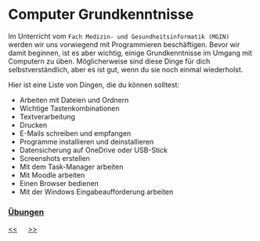 # Computer Grundkenntnisse

Im Unterricht vom `Fach Medizin- und Gesundheitsinformatik (MGIN)`
werden wir uns vorwiegend mit Programmieren beschäftigen.
Bevor wir damit beginnen, ist es aber wichtig, einige Grundkenntnisse im Umgang mit Computern zu üben.
Möglicherweise sind diese Dinge für dich selbstverständlich, aber es ist gut, wenn du sie noch einmal wiederholst.

Hier ist eine Liste von Dingen, die du können solltest:

- Arbeiten mit Dateien und Ordnern
- Wichtige Tastenkombinationen
- Textverarbeitung
- Drucken
- E-Mails schreiben und empfangen
- Programme installieren und deinstallieren
- Datensicherung auf OneDrive oder USB-Stick
- Screenshots erstellen
- Mit dem Task-Manager arbeiten
- Mit Moodle arbeiten
- Einen Browser bedienen
- Mit der Windows Eingabeaufforderung arbeiten

### [Übungen](../uebungen/UE_A2_ComputerGrundkenntnisse.md) 


[<<](A0_UeberDiesesSkriptum.md) &emsp; [>>](B0_ProgrammierenMitPython.md)